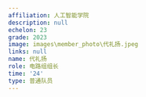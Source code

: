 ```yaml
---
affiliation: 人工智能学院
description: null
echelon: 23
grade: 2023
image: images\member_photo\代礼扬.jpeg
links: null
name: 代礼扬
role: 电路组组长
time: '24'
type: 普通队员
---
```

